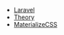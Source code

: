 - [Laravel](https://laravel.com/)
- [Theory](https://gitlab.com/joanq/DAM-2n-POO-i-acces-a-dades/tree/master/M6UF4/1-laravel)
- [MaterializeCSS](https://github.com/skydiver/laravel-materialize-css)

